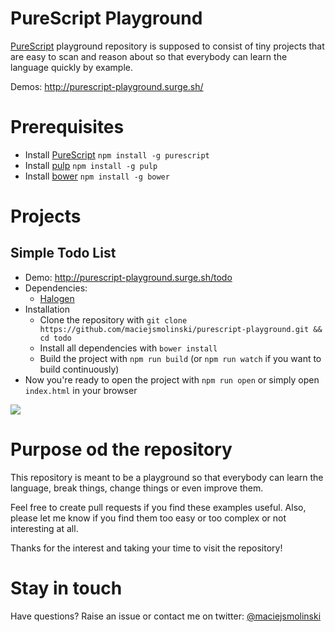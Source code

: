 # PureScript Playground

[PureScript](http://www.purescript.org/) playground repository is supposed to consist of tiny projects that are easy to scan and reason about so that everybody can learn the language quickly by example.

Demos: http://purescript-playground.surge.sh/

# Prerequisites

* Install [PureScript](http://www.purescript.org/) `npm install -g purescript`
* Install [pulp](https://github.com/purescript-contrib/pulp) `npm install -g pulp`
* Install [bower](https://github.com/bower/bower) `npm install -g bower`

# Projects

## Simple Todo List

* Demo: http://purescript-playground.surge.sh/todo
* Dependencies:
  * [Halogen](https://github.com/slamdata/purescript-halogen)
* Installation
  * Clone the repository with `git clone https://github.com/maciejsmolinski/purescript-playground.git && cd todo`
  * Install all dependencies with `bower install`
  * Build the project with `npm run build` (or `npm run watch` if you want to build continuously)
* Now you're ready to open the project with `npm run open` or simply open `index.html` in your browser

![](https://cdn.pbrd.co/images/GCiImVr.gif)

# Purpose od the repository

This repository is meant to be a playground so that everybody can learn the language, break things, change things or even improve them.

Feel free to create pull requests if you find these examples useful. Also, please let me know if you find them too easy or too complex or not interesting at all.

Thanks for the interest and taking your time to visit the repository!

# Stay in touch

Have questions? Raise an issue or contact me on twitter: [@maciejsmolinski](https://twitter.com/maciejsmolinski)